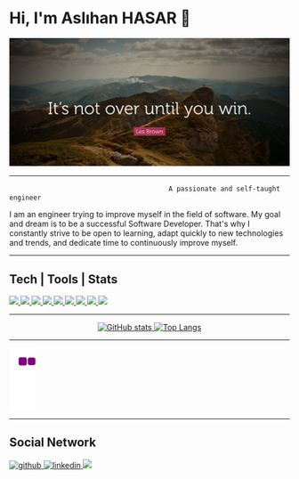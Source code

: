 # Hi, I'm Aslıhan HASAR 👋 

![](pictures/image.jpg)

---

                                            A passionate and self-taught engineer
<p>
I am an engineer trying to improve myself in the field of software. My goal and dream is to be a successful Software Developer. That's why I constantly strive to be open to learning, adapt quickly to new technologies and trends, and dedicate time to continuously improve myself.
</p>

---

## Tech | Tools | Stats

<p align='left'>
    <a href=''>
        <img src='https://img.shields.io/badge/Java-ED8B00?style=for-the-badge&logo=java&logoColor=white'/>
    </a> 
    <a href=''>
        <img src='https://img.shields.io/badge/Spring-6DB33F?style=for-the-badge&logo=spring&logoColor=white'/>
    </a>   
     <a href=''>
        <img src='https://img.shields.io/badge/PostgreSQL-316192?style=for-the-badge&logo=postgresql&logoColor=white'/>
    </a>    
    <a href=''>
        <img src='https://img.shields.io/badge/MySQL-00000F?style=for-the-badge&logo=mysql&logoColor=white'/>
    </a>  
    <a href=''>
        <img src='https://img.shields.io/badge/HTML5-E34F26?style=for-the-badge&logo=html5&logoColor=white'/>
    </a>
    <a href=''>
        <img src='https://img.shields.io/badge/CSS3-1572B6?style=for-the-badge&logo=css3&logoColor=white'/>
    </a>   
    <a href=''>
        <img src='https://img.shields.io/badge/JavaScript-323330?style=for-the-badge&logo=javascript&logoColor=F7DF1E'/>
    </a>  
    <a href=''>
        <img src='https://img.shields.io/badge/TypeScript-3178C6?style=for-the-badge&logo=typescript&logoColor=white'/>
    </a> 
    <a href=''>
        <img src='https://img.shields.io/badge/AngularJS-E23237?style=for-the-badge&logo=angularjs&logoColor=white'/>
    </a>   
</p>

---

<p  align="center">
    <a href="https://github.com/anuraghazra/github-readme-stats">
      <img  src="https://github-readme-stats.vercel.app/api?username=aslihanhasar&hide=prs&theme=gruvbox&show_icons=true" alt="GitHub stats" height="140" >  
    </a>
    <a href="https://github.com/anuraghazra/github-readme-stats">
      <img src="https://github-readme-stats.vercel.app/api/top-langs/?username=aslihanhasar&theme=gruvbox&layout=compact" alt="Top Langs" heigth="190">
    </a>
</p>

---

![Snake Eating away my contributions](https://github.com/aslihanhasar/aslihanhasar/blob/output/github-contribution-grid-snake.gif)

---

<h2 align='left'> Social Network </h2>
<p align="left">
    <a href="https://github.com/aslihanhasar">
        <img src='https://img.shields.io/badge/GitHub-100000?style=for-the-badge&logo=github&logoColor=white' alt='github' height='30'>
    </a>
    <a href="https://www.linkedin.com/in/asl%C4%B1hanhasar/">
        <img src=https://img.shields.io/badge/LinkedIn-0077B5?style=for-the-badge&logo=linkedin&logoColor=white' alt='linkedin' height='30'>
    </a>
    <a href='' target="_blank">
        <img src='https://img.shields.io/badge/Medium-12100E?style=for-the-badge&logo=medium&logoColor=white' />
    </a>
</p>




 
